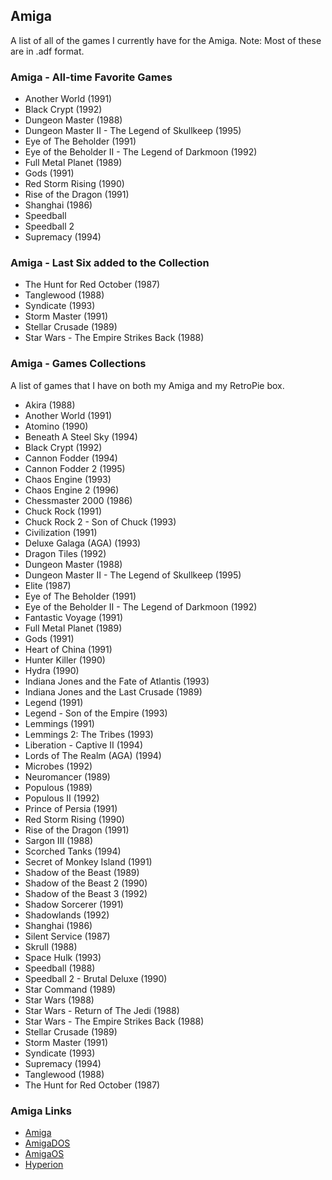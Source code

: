 ## Amiga

A list of all of the games I currently have for the Amiga. Note: Most of these are in .adf format.

### Amiga - All-time Favorite Games

- Another World (1991)
- Black Crypt (1992)
- Dungeon Master (1988)
- Dungeon Master II - The Legend of Skullkeep (1995)
- Eye of The Beholder (1991)
- Eye of the Beholder II - The Legend of Darkmoon (1992)
- Full Metal Planet (1989)
- Gods (1991)
- Red Storm Rising (1990)
- Rise of the Dragon (1991)
- Shanghai (1986)
- Speedball
- Speedball 2
- Supremacy (1994)

### Amiga - Last Six added to the Collection

- The Hunt for Red October (1987)
- Tanglewood (1988)
- Syndicate (1993)
- Storm Master (1991)
- Stellar Crusade (1989)
- Star Wars - The Empire Strikes Back (1988)

### Amiga - Games Collections

A list of games that I have on both my Amiga and my RetroPie box.

- Akira (1988)
- Another World (1991)
- Atomino (1990)
- Beneath A Steel Sky (1994)
- Black Crypt (1992)
- Cannon Fodder (1994)
- Cannon Fodder 2 (1995)
- Chaos Engine (1993)
- Chaos Engine 2 (1996)
- Chessmaster 2000 (1986)
- Chuck Rock (1991)
- Chuck Rock 2 - Son of Chuck (1993)
- Civilization (1991)
- Deluxe Galaga (AGA) (1993)
- Dragon Tiles (1992)
- Dungeon Master (1988)
- Dungeon Master II - The Legend of Skullkeep (1995)
- Elite (1987)
- Eye of The Beholder (1991)
- Eye of the Beholder II - The Legend of Darkmoon (1992)
- Fantastic Voyage (1991)
- Full Metal Planet (1989)
- Gods (1991)
- Heart of China (1991)
- Hunter Killer (1990)
- Hydra (1990)
- Indiana Jones and the Fate of Atlantis (1993)
- Indiana Jones and the Last Crusade (1989)
- Legend (1991)
- Legend - Son of the Empire (1993)
- Lemmings (1991)
- Lemmings 2: The Tribes (1993)
- Liberation - Captive II (1994)
- Lords of The Realm (AGA) (1994)
- Microbes (1992)
- Neuromancer (1989)
- Populous (1989)
- Populous II (1992)
- Prince of Persia (1991)
- Red Storm Rising (1990)
- Rise of the Dragon (1991)
- Sargon III (1988)
- Scorched Tanks (1994)
- Secret of Monkey Island (1991)
- Shadow of the Beast (1989)
- Shadow of the Beast 2 (1990)
- Shadow of the Beast 3 (1992)
- Shadow Sorcerer (1991)
- Shadowlands (1992)
- Shanghai (1986)
- Silent Service (1987)
- Skrull (1988)
- Space Hulk (1993)
- Speedball (1988)
- Speedball 2 - Brutal Deluxe (1990)
- Star Command (1989)
- Star Wars (1988)
- Star Wars - Return of The Jedi (1988)
- Star Wars - The Empire Strikes Back (1988)
- Stellar Crusade (1989)
- Storm Master (1991)
- Syndicate (1993)
- Supremacy (1994)
- Tanglewood (1988)
- The Hunt for Red October (1987)

### Amiga Links

- [Amiga](https://en.wikipedia.org/wiki/Amiga)
- [AmigaDOS](https://en.wikipedia.org/wiki/AmigaDOS)
- [AmigaOS](https://en.wikipedia.org/wiki/AmigaOS)
- [Hyperion](https://en.wikipedia.org/wiki/Hyperion_Entertainment)


